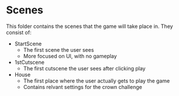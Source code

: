 # Scenes
This folder contains the scenes that the game will take place in. They consist
of:
* StartScene
	* The first scene the user sees
	* More focused on UI, with no gameplay
* 1stCutscene
	* The first cutscene the user sees after clicking play
* House
	* The first place where the user actually gets to play the game
	* Contains relvant settings for the crown challenge
